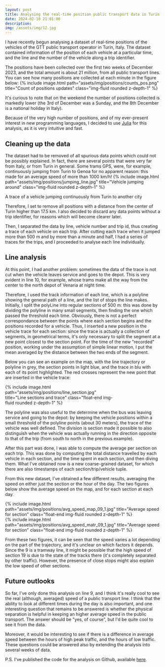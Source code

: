 ```yaml
---
layout: post
title: Analysing the real-time position public transport data in Turin
date: 2024-02-10 21:01:00
description: 
img: /assets/img/12.jpg
---
```

I have recently begun analysing a dataset of real-time positions of the vehicles of the GTT public transport operator in Turin, Italy. The dataset contained information of the position of each vehicle at a particular time, and the line and the number of the vehicle along a trip identifier.

The positions have been collected over the first two weeks of December 2023, and the total amount is about 21 million, from all public transport lines.
You can see how many positions are collected at each minute in the figure below:
{% include image.html path="assets/img/positions/counts_pos.png" title="Count of positions updates" class="img-fluid rounded z-depth-1" %}

It's curious to note that on the weekend the number of positions collected is markedly lower (the 3rd of December was a Sunday, and the 8th December is a national holiday in Italy).

Because of the very high number of positions, and of my ever-present interest in new programming languages, I decided to use <a href="https://www.julialang.org" target="blank">Julia</a> for this analysis, as it is very intuitive and fast. 

## Cleaning up the data
The dataset had to be removed of all spurious data points which could not be possibly explained.
In fact, there are several points that were very far from Italy, or from Turin in general. Some trams GPS, were, for example, continuously jumping from Turin to Genoa for no apparent reason: this made for an average speed of more than 1000 km/h!
{% include image.html path="assets/img/positions/jumping_line.jpg" title="Vehicle jumping around" class="img-fluid rounded z-depth-1" %}
<div class="caption">
	A trace of a vehicle jumping continuously from Turin to another city
</div>

Therefore, I set to remove all positions with a distance from the center of Turin higher than 17.5 km.
I also decided to discard any data points without a trip identifier, for reasons which will become clearer later. 

Then, I separated the data by line, vehicle number and trip id, thus creating a trace of each vehicle on each trip. 
After cutting each trace when it jumped more than 500 m and by more than a minute and half, I had a series of traces for the trips, and I proceeded to analyse each line individually.

## Line analysis
At this point, I had another problem: sometimes the data of the trace is not cut when the vehicle leaves service and goes to the depot.
This is very evident in line 10, for example, whose trams make all the way from the center to the north depot of Venaria at night time.

Therefore, I used the track information of each line, which is a polyline showing the general path of a line, and the list of stops the line makes.
Initially, I split the polyLine into regular sections of 500 m: this was done by dividing the polyline in many small segments,
then finding the one which passed the threshold each time.
Obviously, there is not a perfect correspondance between the points where each section begins and the positions recorded for a vehicle.
Thus, I inserted a new position in the vehicle trace for each section:
since the trace is actually a collection of segments, in geometrical terms, it's only necessary to split the segment at a new point closest to the section point.
For the time of the new "recorded" position, working under the assumption of simple linear motion,
I put the mean averaged by the distance between the two ends of the segment.

Below you can see an example on the map, with the line trajectory or polyline in grey, the section points in light blue, and the trace in blu with each of its point highlighted. The red crosses represent the new point that are inserted in the vehicle trace:
 <div class="mt-0 mt-md-0 mx-auto float-end" style="max-width:350px">
        {% include image.html path="assets/img/positions/line_section.jpg" title="Line sections and trace"  class="float-end img-fluid rounded z-depth-1" %}
    </div>

The polyline was also useful to the determine when the bus was leaving service and going to the depot: by keeping the vehicle positions within a small threshold of the polyline points (about 30 meters), the trace of the vehicle was well defined.
The division is section made it possible to also distinguish when the vehicle was actually running in the direction opposite to that of the trip (from south to north in the previous example).

After this part was done, I was able to compute the average per section on each trip. This was done by computing the total distance travelled by each vehicle in each section, and the time spent in each section, and then diving them. What I've obtained now is a new coarse-grained dataset, for which there are also timestamps of each section/trip/vehicle tuple.

From this new dataset, I've obtained a few different results, averaging the speed on either just the section or the hour of the day. The two figures below show the average speed on the map, and for each section at each day.

<div class="mt-0 mt-md-0 mx-auto float-end" style="max-width:500px">
        {% include image.html path="assets/img/positions/avg_speed_map_09_1.jpg" title="Average speed for section"  class="float-end img-fluid rounded z-depth-1" %}
</div>
<div class="mt-0 mt-md-0 mx-auto float-end">
        {% include image.html path="assets/img/positions/avg_speed_matr_09_1.jpg" title="Average speed for section"  class="float-end img-fluid rounded z-depth-1" %}
</div>

From these two figures, it can be seen that the speed varies a lot depending on the part of the trajectory, and it's unclear on which factors it depends. Since the 9 is a tramway line, it might be possible that the high speed of section 19 is due to the state of the tracks there (it's completely separated by other traffic). However, the presence of close stops might also explain the low speed of other sections.

## Future outlooks
So far, I've only done this analysis on line 9, and I think it's really cool to see the real (although, averaged) speed of a public transport line.
I think that the ability to look at different times during the day is also important,
and one interesting question that remains to be answered is whether the physical separation is helpful in keeping an higher average speed in the public transport. The answer should be "yes, of course", but I'd be quite cool to see it from the data. 

Moreover, it would be interesting to see if there is a difference in average speed between the hours of high peak traffic, and the hours of low traffic. 
These questions could be answered also by extending the analysis into several weeks of data.

P.S. I've published the code for the analysis on Github, available <a href="https://github.com/fabmazz/PositionsParsing" target="_blank">here</a>.